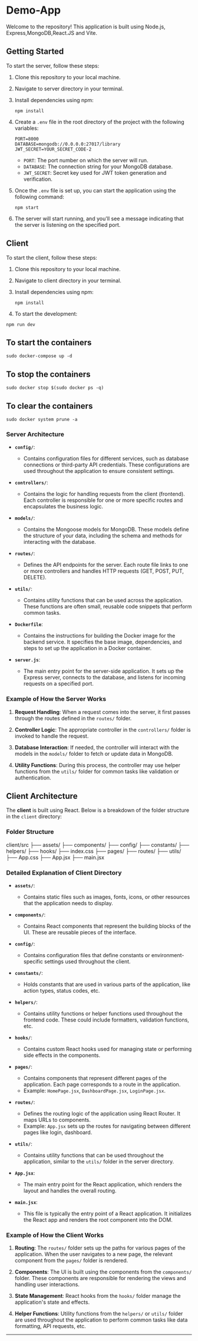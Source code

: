 # Demo-App

Welcome to the  repository! This  application is built using Node.js, Express,MongoDB,React.JS and Vite. 

## Getting Started

To start the server, follow these steps:

1. Clone this repository to your local machine.
2. Navigate to server directory in your terminal.
3. Install dependencies using npm:

    ```
    npm install
    ```

4. Create a `.env` file in the root directory of the project with the following variables:

    ```
    PORT=8000
    DATABASE=mongodb://0.0.0.0:27017/library
    JWT_SECRET=YOUR_SECRET_CODE-2
    ```

    - `PORT`: The port number on which the server will run.
    - `DATABASE`: The connection string for your MongoDB database.
    - `JWT_SECRET`: Secret key used for JWT token generation and verification.
    


5. Once the `.env` file is set up, you can start the application using the following command:

    ```
    npm start
    ```

6. The server will start running, and you'll see a message indicating that the server is listening on the specified port.

## Client

To start the client, follow these steps:

1. Clone this repository to your local machine.
2. Navigate to client directory in your terminal.
3. Install dependencies using npm:

    ```
    npm install
    ```
4. To start the development:

```
npm run dev
```
## To start the containers
```
sudo docker-compose up -d
```
## To stop the containers
```
sudo docker stop $(sudo docker ps -q)
```
## To clear  the containers
```
sudo docker system prune -a
```

###  Server Architecture

- **`config/`**: 
  - Contains configuration files for different services, such as database connections or third-party API credentials. These configurations are used throughout the application to ensure consistent settings.

- **`controllers/`**: 
  - Contains the logic for handling requests from the client (frontend). Each controller is responsible for one or more specific routes and encapsulates the business logic.
 

- **`models/`**: 
  - Contains the Mongoose models for MongoDB. These models define the structure of your data, including the schema and methods for interacting with the database.
  

- **`routes/`**: 
  - Defines the API endpoints for the server. Each route file links to one or more controllers and handles HTTP requests (GET, POST, PUT, DELETE).


- **`utils/`**: 
  - Contains utility functions that can be used across the application. These functions are often small, reusable code snippets that perform common tasks.
  

- **`Dockerfile`**: 
  - Contains the instructions for building the Docker image for the backend service. It specifies the base image, dependencies, and steps to set up the application in a Docker container.


  
- **`server.js`**: 
  - The main entry point for the server-side application. It sets up the Express server, connects to the database, and listens for incoming requests on a specified port.

### Example of How the Server Works

1. **Request Handling**: When a request comes into the server, it first passes through the routes defined in the `routes/` folder.

2. **Controller Logic**: The appropriate controller in the `controllers/` folder is invoked to handle the request.

3. **Database Interaction**: If needed, the controller will interact with the models in the `models/` folder to fetch or update data in MongoDB.

4. **Utility Functions**: During this process, the controller may use helper functions from the `utils/` folder for common tasks like validation or authentication.

## Client Architecture

The **client** is built using React. Below is a breakdown of the folder structure in the `client` directory:

### Folder Structure

client/src ├── assets/ ├── components/ ├── config/ ├── constants/ ├── helpers/ ├── hooks/ ├── index.css ├── pages/ ├── routes/ ├── utils/ ├── App.css ├── App.jsx ├── main.jsx


### Detailed Explanation of Client Directory

- **`assets/`**: 
  - Contains static files such as images, fonts, icons, or other resources that the application needs to display.

- **`components/`**: 
  - Contains React components that represent the building blocks of the UI. These are reusable pieces of the interface.

- **`config/`**: 
  - Contains configuration files that define constants or environment-specific settings used throughout the client.

- **`constants/`**: 
  - Holds constants that are used in various parts of the application, like action types, status codes, etc.

- **`helpers/`**: 
  - Contains utility functions or helper functions used throughout the frontend code. These could include formatters, validation functions, etc.

- **`hooks/`**: 
  - Contains custom React hooks used for managing state or performing side effects in the components.
  



- **`pages/`**: 
  - Contains components that represent different pages of the application. Each page corresponds to a route in the application.
  - Example: `HomePage.jsx`, `DashboardPage.jsx`, `LoginPage.jsx`.

- **`routes/`**: 
  - Defines the routing logic of the application using React Router. It maps URLs to components.
  - Example: `App.jsx` sets up the routes for navigating between different pages like login, dashboard.

- **`utils/`**: 
  - Contains utility functions that can be used throughout the application, similar to the `utils/` folder in the server directory.



- **`App.jsx`**: 
  - The main entry point for the React application, which renders the layout and handles the overall routing.

- **`main.jsx`**: 
  - This file is typically the entry point of a React application. It initializes the React app and renders the root component into the DOM.

### Example of How the Client Works

1. **Routing**: The `routes/` folder sets up the paths for various pages of the application. When the user navigates to a new page, the relevant component from the `pages/` folder is rendered.

2. **Components**: The UI is built using the components from the `components/` folder. These components are responsible for rendering the views and handling user interactions.

3. **State Management**: React hooks from the `hooks/` folder manage the application's state and effects.

4. **Helper Functions**: Utility functions from the `helpers/` or `utils/` folder are used throughout the application to perform common tasks like data formatting, API requests, etc.

---


